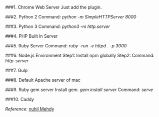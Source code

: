 ###1. Chrome Web Server
Just add the plugin. 

###2. Python 2 
 Command: *python -m SimpleHTTPServer 8000*

###3. Python 3
Command: *python3 -m http.server*

###4. PHP Built in Server


###5. Ruby Server
Command: *ruby -run -e httpd . -p 3000*

###6. Node.js Environment 
Step1: Install npm globally
Step2: 
	Command: *http-server*  
	
###7. Gulp 

###8. Default Apache server of mac

###9. Ruby gem server 
Install gem.
*gem install server* 
Command: *serve*

###10. Caddy 

*Reference:* [nuhil Mehdy](https://nuhil.net/blog/create-10-http-servers-in-10-minutes/)
